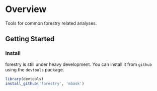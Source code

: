 Overview
========

Tools for common forestry related analyses. 

## Getting Started


### Install

forestry is still under heavy development. You can install it from `github` using the `devtools` package. 

```r
library(devtools)
install_github('forestry', 'mbask')
```
